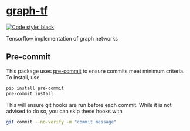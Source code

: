 # [graph-tf](https://github.com/jackd/graph-tf)

[![Code style: black](https://img.shields.io/badge/code%20style-black-000000.svg)](https://github.com/psf/black)

Tensorflow implementation of graph networks

## Pre-commit

This package uses [pre-commit](https://pre-commit.com/) to ensure commits meet minimum criteria. To Install, use

```bash
pip install pre-commit
pre-commit install
```

This will ensure git hooks are run before each commit. While it is not advised to do so, you can skip these hooks with

```bash
git commit --no-verify -m "commit message"
```
